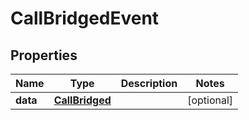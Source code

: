 

# CallBridgedEvent


## Properties

| Name | Type | Description | Notes |
|------------ | ------------- | ------------- | -------------|
|**data** | [**CallBridged**](CallBridged.md) |  |  [optional] |



